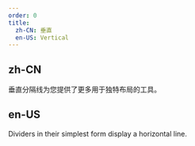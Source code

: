 ```yaml
---
order: 0
title:
  zh-CN: 垂直
  en-US: Vertical
---
```


## zh-CN

垂直分隔线为您提供了更多用于独特布局的工具。

## en-US

Dividers in their simplest form display a horizontal line.
